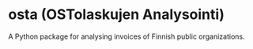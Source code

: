 # osta (OSTolaskujen Analysointi)

A Python package for analysing invoices of Finnish public organizations.
